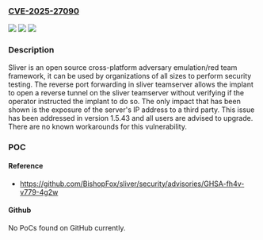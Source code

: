 ### [CVE-2025-27090](https://cve.mitre.org/cgi-bin/cvename.cgi?name=CVE-2025-27090)
![](https://img.shields.io/static/v1?label=Product&message=sliver&color=blue)
![](https://img.shields.io/static/v1?label=Version&message=%3E%3D%201.5.26%2C%20%3C%201.5.43%20&color=brightgreen)
![](https://img.shields.io/static/v1?label=Vulnerability&message=CWE-918%3A%20Server-Side%20Request%20Forgery%20(SSRF)&color=brightgreen)

### Description

Sliver is an open source cross-platform adversary emulation/red team framework, it can be used by organizations of all sizes to perform security testing. The reverse port forwarding in sliver teamserver allows the implant to open a reverse tunnel on the sliver teamserver without verifying if the operator instructed the implant to do so. The only impact that has been shown is the exposure of the server's IP address to a third party. This issue has been addressed in version 1.5.43 and all users are advised to upgrade. There are no known workarounds for this vulnerability.

### POC

#### Reference
- https://github.com/BishopFox/sliver/security/advisories/GHSA-fh4v-v779-4g2w

#### Github
No PoCs found on GitHub currently.

